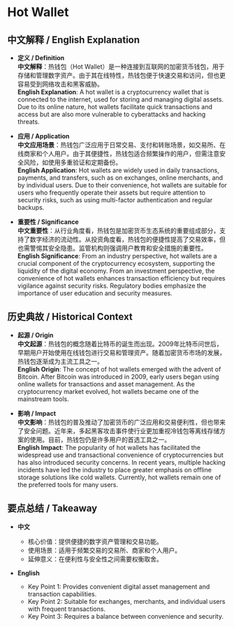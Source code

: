 # Hot Wallet

## 中文解释 / English Explanation

* **定义 / Definition**  
  **中文解释**：热钱包（Hot Wallet）是一种连接到互联网的加密货币钱包，用于存储和管理数字资产。由于其在线特性，热钱包便于快速交易和访问，但也更容易受到网络攻击和黑客威胁。  
  **English Explanation**: A hot wallet is a cryptocurrency wallet that is connected to the internet, used for storing and managing digital assets. Due to its online nature, hot wallets facilitate quick transactions and access but are also more vulnerable to cyberattacks and hacking threats.

* **应用 / Application**  
  **中文应用场景**：热钱包广泛应用于日常交易、支付和转账场景，如交易所、在线商家和个人用户。由于其便捷性，热钱包适合频繁操作的用户，但需注意安全风险，如使用多重验证和定期备份。  
  **English Application**: Hot wallets are widely used in daily transactions, payments, and transfers, such as on exchanges, online merchants, and by individual users. Due to their convenience, hot wallets are suitable for users who frequently operate their assets but require attention to security risks, such as using multi-factor authentication and regular backups.

* **重要性 / Significance**  
  **中文重要性**：从行业角度看，热钱包是加密货币生态系统的重要组成部分，支持了数字经济的流动性。从投资角度看，热钱包的便捷性提高了交易效率，但也需警惕其安全隐患。监管机构则强调用户教育和安全措施的重要性。  
  **English Significance**: From an industry perspective, hot wallets are a crucial component of the cryptocurrency ecosystem, supporting the liquidity of the digital economy. From an investment perspective, the convenience of hot wallets enhances transaction efficiency but requires vigilance against security risks. Regulatory bodies emphasize the importance of user education and security measures.

## 历史典故 / Historical Context

* **起源 / Origin**  
  **中文起源**：热钱包的概念随着比特币的诞生而出现。2009年比特币问世后，早期用户开始使用在线钱包进行交易和管理资产。随着加密货币市场的发展，热钱包逐渐成为主流工具之一。  
  **English Origin**: The concept of hot wallets emerged with the advent of Bitcoin. After Bitcoin was introduced in 2009, early users began using online wallets for transactions and asset management. As the cryptocurrency market evolved, hot wallets became one of the mainstream tools.

* **影响 / Impact**  
  **中文影响**：热钱包的普及推动了加密货币的广泛应用和交易便利性，但也带来了安全问题。近年来，多起黑客攻击事件使行业更加重视冷钱包等离线存储方案的使用。目前，热钱包仍是许多用户的首选工具之一。  
  **English Impact**: The popularity of hot wallets has facilitated the widespread use and transactional convenience of cryptocurrencies but has also introduced security concerns. In recent years, multiple hacking incidents have led the industry to place greater emphasis on offline storage solutions like cold wallets. Currently, hot wallets remain one of the preferred tools for many users.

## 要点总结 / Takeaway

* **中文**  
  - 核心价值：提供便捷的数字资产管理和交易功能。  
  - 使用场景：适用于频繁交易的交易所、商家和个人用户。  
  - 延伸意义：在便利性与安全性之间需要权衡取舍。

* **English**  
  - Key Point 1: Provides convenient digital asset management and transaction capabilities.  
  - Key Point 2: Suitable for exchanges, merchants, and individual users with frequent transactions.  
  - Key Point 3: Requires a balance between convenience and security.